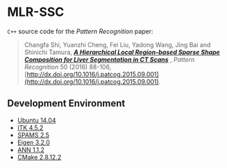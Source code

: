 # MLR-SSC

`C++` source code for the *Pattern Recognition* paper:

>Changfa Shi, Yuanzhi Cheng, Fei Liu, Yadong Wang, Jing Bai and Shinichi Tamura, 
[***A Hierarchical Local Region-based Sparse Shape Composition for Liver Segmentation in CT Scans***](http://www.sciencedirect.com/science/article/pii/S0031320315003155)
, *Pattern Recognition* 50 (2016) 88-106,  [http://dx.doi.org/10.1016/j.patcog.2015.09.001](http://dx.doi.org/10.1016/j.patcog.2015.09.001).


## Development Environment
* [Ubuntu 14.04](http://releases.ubuntu.com/14.04/)
* [ITK 4.5.2](http://www.itk.org/ITK/resources/legacy_releases.html) 
* [SPAMS 2.5](http://spams-devel.gforge.inria.fr/downloads.html)
* [Eigen 3.2.0](http://eigen.tuxfamily.org/index.php?title=3.0)
* [ANN 1.1.2](http://www.cs.umd.edu/~mount/ANN/)
* [CMake 2.8.12.2](https://cmake.org)
